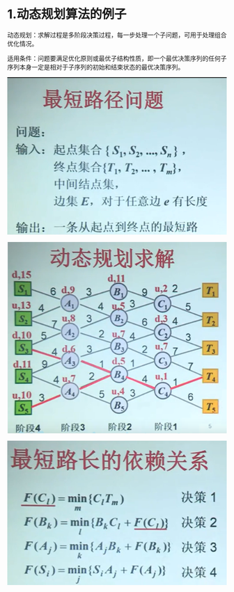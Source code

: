 # 1.动态规划算法的例子

动态规划：求解过程是多阶段决策过程，每一步处理一个子问题，可用于处理组合优化情况。

适用条件：问题要满足优化原则或最优子结构性质，即一个最优决策序列的任何子序列本身一定是相对于子序列的初始和结束状态的最优决策序列。

![image-20210109115953353](%E5%8A%A8%E6%80%81%E8%A7%84%E5%88%92.assets/image-20210109115953353.png)

![image-20210109115839917](%E5%8A%A8%E6%80%81%E8%A7%84%E5%88%92.assets/image-20210109115839917.png)

![image-20210109115925688](%E5%8A%A8%E6%80%81%E8%A7%84%E5%88%92.assets/image-20210109115925688.png)

